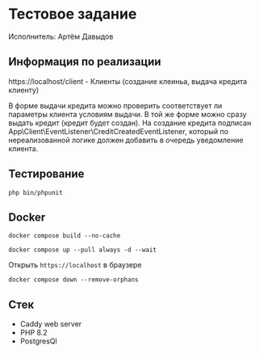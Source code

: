 # Тестовое задание

Исполнитель: Артём Давыдов

## Информация по реализации

https://localhost/client - Клиенты (создание клеиньа, выдача кредита клиенту)

В форме выдачи кредита можно проверить соответствует ли параметры клиента условиям выдачи.
В той же форме можно сразу выдать кредит (кредит будет создан).
На создание кредита подписан App\Client\EventListener\CreditCreatedEventListener,
который по нереализованной логике должен добавить в очередь уведомление клиента.

## Тестирование

`php bin/phpunit`

## Docker

`docker compose build --no-cache`

`docker compose up --pull always -d --wait`

Открыть `https://localhost` в браузере

`docker compose down --remove-orphans`

## Стек

- Caddy web server
- PHP 8.2
- PostgresQl
